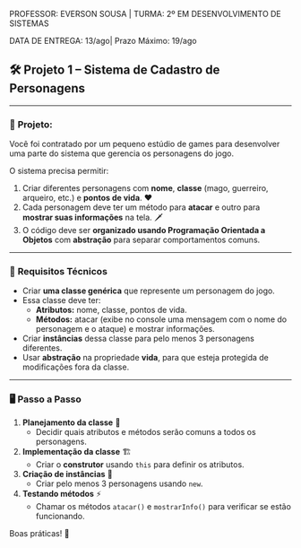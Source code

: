 PROFESSOR: EVERSON SOUSA | TURMA: 2º EM DESENVOLVIMENTO DE SISTEMAS

DATA DE ENTREGA: 13/ago| Prazo Máximo: 19/ago

## 🛠 **Projeto 1 – Sistema de Cadastro de Personagens**

---

### 📜 **Projeto:**

Você foi contratado por um pequeno estúdio de games para desenvolver uma parte do sistema que gerencia os personagens do jogo.

O sistema precisa permitir:

1. Criar diferentes personagens com **nome**, **classe** (mago, guerreiro, arqueiro, etc.) e **pontos de vida**. ❤️
2. Cada personagem deve ter um método para **atacar** e outro para **mostrar suas informações** na tela. 🗡
3. O código deve ser **organizado usando Programação Orientada a Objetos** com **abstração** para separar comportamentos comuns.

---

### 🧩 **Requisitos Técnicos**

- Criar **uma classe genérica** que represente um personagem do jogo.
- Essa classe deve ter:
    - **Atributos:** nome, classe, pontos de vida.
    - **Métodos:** atacar (exibe no console uma mensagem com o nome do personagem e o ataque) e mostrar informações.
- Criar **instâncias** dessa classe para pelo menos 3 personagens diferentes.
- Usar **abstração** na propriedade **vida**, para que esteja protegida de modificações fora da classe.

---

### 🖥 **Passo a Passo**

1. **Planejamento da classe** 📝
    - Decidir quais atributos e métodos serão comuns a todos os personagens.
2. **Implementação da classe** 🏗
    - Criar o **construtor** usando `this` para definir os atributos.
3. **Criação de instâncias** 👤
    - Criar pelo menos 3 personagens usando `new`.
4. **Testando métodos** ⚡
    - Chamar os métodos `atacar()` e `mostrarInfo()` para verificar se estão funcionando.

Boas práticas! 🤙
